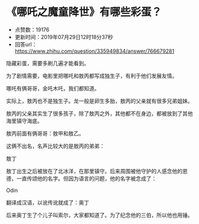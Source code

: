 # 《哪吒之魔童降世》有哪些彩蛋？
- 点赞数：19176
- 更新时间：2019年07月29日12时18分37秒
- 回答url：https://www.zhihu.com/question/335949834/answer/766679281
<body>
 <p data-pid="bT5jaLfz">隐藏彩蛋，需要多刷几遍才能看到。</p>
 <p data-pid="D_rHze4_">为了剧情需要，电影里把哪吒和敖丙都写成独生子，有利于他们发展友情。</p>
 <p data-pid="lbZ9dCBa">哪吒有俩哥哥，金吒木吒，我们都知道。</p>
 <p data-pid="yNhCdLWM">实际上，敖丙也不是独生子。龙一般是卵生多胎，敖丙的父亲就有很多兄弟姐妹。</p>
 <p data-pid="gq0NpQNY">敖丙的父亲其实生了很多孩子，除了敖丙之外，其他都不在身边，都被放到了其他海里镇守海底。</p>
 <p data-pid="l1k7vMRv">敖丙前面有俩哥哥：敖甲和敖乙。</p>
 <p data-pid="ROxp6aA5">这俩不出名，名声比较大的是敖丙的弟弟：</p>
 <p data-pid="5lp_-TZU">敖丁</p>
 <p data-pid="2wE4UvW0">敖丁出生之后被放在了北冰洋，在那里镇守。后来周围被他守护的人感念他的恩德，一直传颂他的名字。但因为语言的问题，他的名字被念成了：</p>
 <p data-pid="KTIP0DmH">Odin</p>
 <p data-pid="5c5rhKyB">翻译成汉语，以讹传讹就成了：奥丁</p>
 <p data-pid="tEwxmsPy">后来奥丁生了个儿子叫索尔，大家都知道了。为了纪念他的三伯，所以他也用锤。</p>
</body>